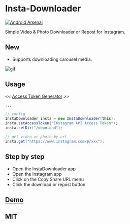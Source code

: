 # Insta-Downloader
[![Android Arsenal](https://img.shields.io/badge/Android%20Arsenal-InstaDownloader-red.svg?style=flat)](https://android-arsenal.com/details/1/6088)

Simple Video &amp; Photo Downloader or Repost for Instagram.

New
-----
- Supports downloading carousel media. 

![gif](http://i.giphy.com/l3fzQ8q7hqaQ2ppOE.gif)


Usage
-----
<< <a href='http://bachors.com/tools/instagram-accesstoken-generator'>Access Token Generator</a> >>
```java
...

// config
InstaDownloader insta = new InstaDownloader(this);
insta.setAccessToken("Instagram API Access Token");
insta.setDir("/download");

// get video or photo by url
insta.get("https://www.instagram.com/p/xxx");
```

Step by step
------------
- Open the InstaDownloader app
- Open the Instagram app
- Click on the Copy Share URL menu
- Click the download or repost button

<a href="https://play.google.com/store/apps/details?id=com.bachors.downloadgram">Demo</a>
-------------------------------------------------------------------------------------

MIT
-----
